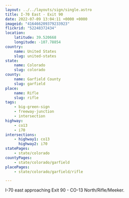 ```yaml
---
layout: ../../layouts/sign/single.astro
title: I-70 East - Exit 90
date: 2022-07-09 13:04:11 +0000 +0000
imageid: "416466209379233923"
flickrid: "52248372434"
location:
    latitude: 39.520668
    longitude: -107.78854
country:
    name: United States
    slug: united-states
state:
    name: Colorado
    slug: colorado
county:
    name: Garfield County
    slug: garfield
place:
    name: Rifle
    slug: rifle
tags:
    - big-green-sign
    - freeway-junction
    - intersection
highway:
    - co13
    - i70
intersections:
    - highway1: co13
      highway2: i70
statePages:
    - state/colorado
countyPages:
    - state/colorado/garfield
placePages:
    - state/colorado/garfield/rifle

---
```

I-70 east approaching Exit 90 - CO-13 North/Rifle/Meeker.